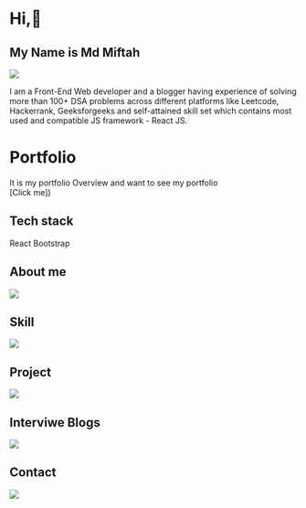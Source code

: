 
# Hi,👋

## My Name is Md Miftah <br/>
 <img src="https://readme-typing-svg.herokuapp.com?lines=Web+Developer+at+Capazlabs;&center=true&width=400&height=50"></a>
 
I am a Front-End Web developer and a blogger having experience of solving more than 100+ DSA problems across different platforms like Leetcode, Hackerrank, Geeksforgeeks and self-attained skill set which contains most used and compatible JS framework - React JS.

# Portfolio
It is my portfolio Overview and want to see my portfolio  <br/>
[Click me]) 
## Tech stack 
 React Bootstrap 

## About me
<img src="Img/About.PNG">

## Skill
<img src="Img/Skill.PNG">

## Project
<img src="Img/Project.PNG">


## Interviwe Blogs
<img src="Img/InterviweBlog.PNG">

## Contact
<img src="Img/Contact.PNG">
